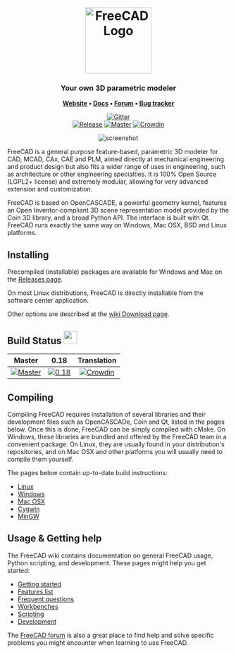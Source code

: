 <h1 align="center">
    <img
        width="150"
        alt="FreeCAD Logo"
        src="https://www.freecadweb.org/images/logo.png">
    </div>
</h1>

<h3 align="center">Your own 3D parametric modeler</h3>

<p align="center">
    <strong>
        <a href="https://www.freecadweb.org">Website</a>
        •
        <a href="https://www.freecadweb.org/wiki/">Docs</a>
        •
        <a href="https://forum.freecadweb.org/">Forum</a>
        •
        <a href="http://www.freecadweb.org/tracker/">Bug tracker</a>
    </strong>
</p>

<div align=center>

[![Gitter](https://img.shields.io/gitter/room/freecad/freecad.svg)](https://gitter.im/freecad/freecad?utm_source=badge&utm_medium=badge&utm_campaign=pr-badge&utm_content=badge)
<br>
[![Release](https://img.shields.io/github/release/freecad/freecad.svg)](https://github.com/freecad/freecad/releases/latest) [![Master][freecad-master-status]][travis-branches] [![Crowdin](https://d322cqt584bo4o.cloudfront.net/freecad/localized.svg)](https://crowdin.com/project/freecad)

</div>

<div align=center>

![screenshot](http://www.freecadweb.org/wiki/images/thumb/7/72/Freecad016_screenshot1.jpg/800px-Freecad016_screenshot1.jpg)

</div>

FreeCAD is a general purpose feature-based, parametric 3D modeler for 
CAD, MCAD, CAx, CAE and PLM, aimed directly at mechanical engineering 
and product design but also fits a wider range of uses in engineering, 
such as architecture or other engineering specialties. It is 100% Open 
Source (LGPL2+ license) and extremely modular, allowing for very 
advanced extension and customization.

FreeCAD is based on OpenCASCADE, a powerful geometry kernel, features an 
Open Inventor-compliant 3D scene representation model provided by the 
Coin 3D library, and a broad Python API. The interface is built with Qt. 
FreeCAD runs exactly the same way on Windows, Mac OSX, BSD and Linux 
platforms.


Installing
----------

Precompiled (installable) packages are available for Windows and Mac on the
[Releases page](https://github.com/FreeCAD/FreeCAD/releases).

On most Linux distributions, FreeCAD is directly installable from the 
software center application.

Other options are described at the [wiki Download page](http://www.freecadweb.org/wiki/Download).

Build Status <img src="https://blog.travis-ci.com/images/travis-mascot-200px.png" height="30"/>
------------

| Master | 0.18 | Translation |
|:------:|:----:|:-----------:|
|[![Master][freecad-master-status]][travis-branches]|[![0.18][freecad-0.18-status]][travis-branches]|[![Crowdin](https://d322cqt584bo4o.cloudfront.net/freecad/localized.svg)](https://crowdin.com/project/freecad)|

[freecad-0.18-status]: https://travis-ci.org/FreeCAD/FreeCAD.svg?branch=releases/FreeCAD-0-18
[freecad-master-status]: https://travis-ci.org/FreeCAD/FreeCAD.svg?branch=master
[travis-branches]: https://travis-ci.org/FreeCAD/FreeCAD/branches
[travis-builds]: https://travis-ci.org/FreeCAD/FreeCAD/builds

Compiling
---------

Compiling FreeCAD requires installation of several libraries and their 
development files such as OpenCASCADe, Coin and Qt, listed in the 
pages below. Once this is done, FreeCAD can be simply compiled with 
cMake. On Windows, these libraries are bundled and offered by the 
FreeCAD team in a convenient package. On Linux, they are usually found 
in your distribution's repositories, and on Mac OSX and other platforms 
you will usually need to compile them yourself.

The pages below contain up-to-date build instructions:

- [Linux](http://www.freecadweb.org/wiki/CompileOnUnix)
- [Windows](http://www.freecadweb.org/wiki/CompileOnWindows)
- [Mac OSX](http://www.freecadweb.org/wiki/CompileOnMac)
- [Cygwin](http://www.freecadweb.org/wiki/CompileOnCygwin)
- [MinGW](http://www.freecadweb.org/wiki/CompileOnMinGW)

Usage & Getting help
--------------------

The FreeCAD wiki contains documentation on 
general FreeCAD usage, Python scripting, and development. These 
pages might help you get started:

- [Getting started](http://www.freecadweb.org/wiki/Getting_started)
- [Features list](http://www.freecadweb.org/wiki/Feature_list)
- [Frequent questions](http://www.freecadweb.org/wiki/FAQ)
- [Workbenches](http://www.freecadweb.org/wiki/Workbench_Concept)
- [Scripting](http://www.freecadweb.org/wiki/Power_users_hub)
- [Development](http://www.freecadweb.org/wiki/Developer_hub)

The [FreeCAD forum](http://forum.freecadweb.org) is also a great place
to find help and solve specific problems you might encounter when
learning to use FreeCAD.
